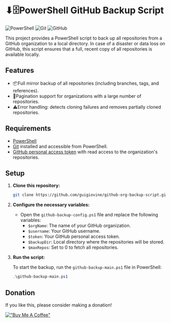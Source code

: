 # ⬇🗄️PowerShell GitHub Backup Script

![PowerShell](https://img.shields.io/badge/PowerShell-%235391FE.svg?style=for-the-badge&logo=powershell&logoColor=white)
![Git](https://img.shields.io/badge/git-%23F05033.svg?style=for-the-badge&logo=git&logoColor=white)
![GitHub](https://img.shields.io/badge/github-%23121011.svg?style=for-the-badge&logo=github&logoColor=white)

This project provides a PowerShell script to back up all repositories from a GitHub organization to a local directory. In case of a disaster or data loss on GitHub, this script ensures that a full, recent copy of all repositories is available locally.

## Features

- 📦Full mirror backup of all repositories (including branches, tags, and references).
- 📑Pagination support for organizations with a large number of repositories.
- ⚠️Error handling: detects cloning failures and removes partially cloned repositories.

## Requirements

- [PowerShell](https://docs.microsoft.com/en-us/powershell/)
- [Git](https://git-scm.com/) installed and accessible from PowerShell.
- [GitHub personal access token](https://docs.github.com/en/authentication/keeping-your-account-and-data-secure/managing-your-personal-access-tokens) with read access to the organization's repositories.

## Setup

1. **Clone this repository:**
    ```bash
    git clone https://github.com/guigiovine/github-org-backup-script.git
    ```

2. **Configure the necessary variables:**

   - Open the `github-backup-config.ps1` file and replace the following variables:
     - `$orgName`: The name of your GitHub organization.
     - `$username`: Your GitHub username.
     - `$token`: Your GitHub personal access token.
     - `$backupDir`: Local directory where the repositories will be stored.
     - `$maxRepos`: Set to 0 to fetch all repositories.


3. **Run the script:**

   To start the backup, run the `github-backup-main.ps1` file in PowerShell:
   ```powershell
   .\github-backup-main.ps1

## Donation
If you like this, please consider making a donation!

[!["Buy Me A Coffee"](https://www.buymeacoffee.com/assets/img/custom_images/orange_img.png)](https://buymeacoffee.com/ggiovine)
